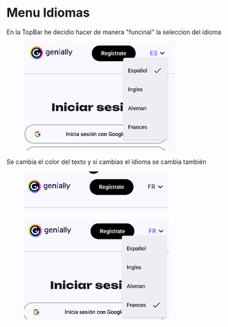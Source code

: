# Menu Idiomas

En la TopBar he decidio hacer de manera "funcinal" la seleccion del idioma

<figure><img src=".gitbook/assets/image.png" alt=""><figcaption></figcaption></figure>

Se cambia el color del texto y si cambias el idioma se cambia también

<figure><img src=".gitbook/assets/image (1).png" alt=""><figcaption></figcaption></figure>

<figure><img src=".gitbook/assets/image (2).png" alt=""><figcaption></figcaption></figure>

